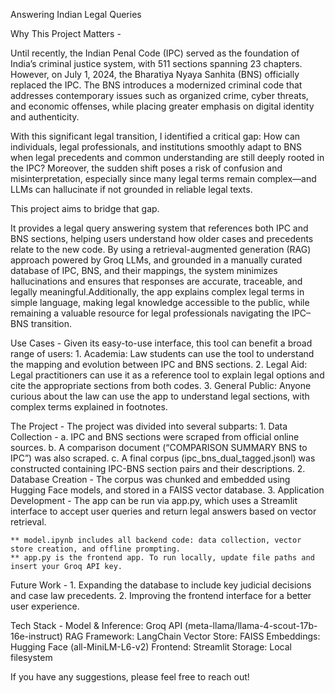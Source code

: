 Answering Indian Legal Queries

Why This Project Matters - 

Until recently, the Indian Penal Code (IPC) served as the foundation of India’s criminal justice system, with 511 sections spanning 23 chapters. However, on July 1, 2024, the Bharatiya Nyaya Sanhita (BNS) officially replaced the IPC. The BNS introduces a modernized criminal code that addresses contemporary issues such as organized crime, cyber threats, and economic offenses, while placing greater emphasis on digital identity and authenticity.

With this significant legal transition, I identified a critical gap: How can individuals, legal professionals, and institutions smoothly adapt to BNS when legal precedents and common understanding are still deeply rooted in the IPC? Moreover, the sudden shift poses a risk of confusion and misinterpretation, especially since many legal terms remain complex—and LLMs can hallucinate if not grounded in reliable legal texts.

This project aims to bridge that gap.

It provides a legal query answering system that references both IPC and BNS sections, helping users understand how older cases and precedents relate to the new code. By using a retrieval-augmented generation (RAG) approach powered by Groq LLMs, and grounded in a manually curated database of IPC, BNS, and their mappings, the system minimizes hallucinations and ensures that responses are accurate, traceable, and legally meaningful.Additionally, the app explains complex legal terms in simple language, making legal knowledge accessible to the public, while remaining a valuable resource for legal professionals navigating the IPC–BNS transition.

Use Cases - 
Given its easy-to-use interface, this tool can benefit a broad range of users:
    1. Academia: Law students can use the tool to understand the mapping and evolution between IPC and BNS sections.
    2. Legal Aid: Legal practitioners can use it as a reference tool to explain legal options and cite the appropriate sections from both codes.
    3. General Public: Anyone curious about the law can use the app to understand legal sections, with complex terms explained in footnotes.

The Project -
The project was divided into several subparts:
    1. Data Collection - 
        a. IPC and BNS sections were scraped from official online sources.
        b. A comparison document (“COMPARISON SUMMARY BNS to IPC”) was also scraped.
        c. A final corpus (ipc_bns_dual_tagged.jsonl) was constructed containing IPC-BNS section pairs and their descriptions.
    2. Database Creation - The corpus was chunked and embedded using Hugging Face models, and stored in a FAISS vector database.
    3. Application Development - The app can be run via app.py, which uses a Streamlit interface to accept user queries and return legal answers based on vector retrieval.
    
    ** model.ipynb includes all backend code: data collection, vector store creation, and offline prompting.
    ** app.py is the frontend app. To run locally, update file paths and insert your Groq API key.

Future Work - 
    1. Expanding the database to include key judicial decisions and case law precedents.
    2. Improving the frontend interface for a better user experience.

Tech Stack - 
Model & Inference: Groq API (meta-llama/llama-4-scout-17b-16e-instruct)
RAG Framework: LangChain
Vector Store: FAISS
Embeddings: Hugging Face (all-MiniLM-L6-v2)
Frontend: Streamlit
Storage: Local filesystem

If you have any suggestions, please feel free to reach out!
